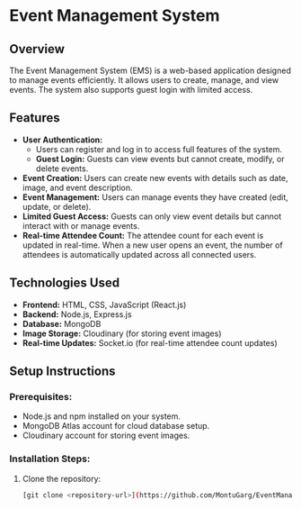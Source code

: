 # Event Management System

## Overview
The Event Management System (EMS) is a web-based application designed to manage events efficiently. It allows users to create, manage, and view events. The system also supports guest login with limited access.

## Features
- **User Authentication:**
  - Users can register and log in to access full features of the system.
  - **Guest Login:** Guests can view events but cannot create, modify, or delete events.
- **Event Creation:** Users can create new events with details such as date, image, and event description.
- **Event Management:** Users can manage events they have created (edit, update, or delete).
- **Limited Guest Access:** Guests can only view event details but cannot interact with or manage events.
- **Real-time Attendee Count:** The attendee count for each event is updated in real-time. When a new user opens an event, the number of attendees is automatically updated across all connected users.

## Technologies Used
- **Frontend:** HTML, CSS, JavaScript (React.js)
- **Backend:** Node.js, Express.js
- **Database:** MongoDB
- **Image Storage:** Cloudinary (for storing event images)
- **Real-time Updates:** Socket.io (for real-time attendee count updates)

## Setup Instructions

### Prerequisites:
- Node.js and npm installed on your system.
- MongoDB Atlas account for cloud database setup.
- Cloudinary account for storing event images.

### Installation Steps:
1. Clone the repository:
   ```bash
   [git clone <repository-url>](https://github.com/MontuGarg/EventManagementFrontend.git)

   

